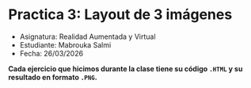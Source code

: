 # Practica 3: Layout de 3 imágenes

* Asignatura: Realidad Aumentada y Virtual
* Estudiante: Mabrouka Salmi
* Fecha: 26/03/2026

**Cada ejercicio que hicimos durante la clase tiene su código `.HTML` y su resultado en formato `.PNG`.**